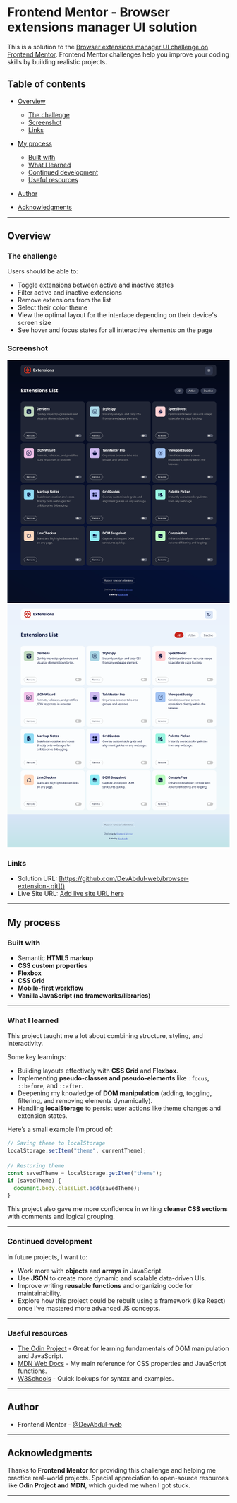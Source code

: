 # Frontend Mentor - Browser extensions manager UI solution

This is a solution to the [Browser extensions manager UI challenge on Frontend Mentor](https://www.frontendmentor.io/challenges/browser-extension-manager-ui-yNZnOfsMAp). Frontend Mentor challenges help you improve your coding skills by building realistic projects.

## Table of contents

* [Overview](#overview)

  * [The challenge](#the-challenge)
  * [Screenshot](#screenshot)
  * [Links](#links)
* [My process](#my-process)

  * [Built with](#built-with)
  * [What I learned](#what-i-learned)
  * [Continued development](#continued-development)
  * [Useful resources](#useful-resources)
* [Author](#author)
* [Acknowledgments](#acknowledgments)

---

## Overview

### The challenge

Users should be able to:

* Toggle extensions between active and inactive states
* Filter active and inactive extensions
* Remove extensions from the list
* Select their color theme
* View the optimal layout for the interface depending on their device's screen size
* See hover and focus states for all interactive elements on the page

### Screenshot

![](./screenshot/Dark-mode.png) 
![](./screenshot/Light-mode.png) 


### Links

* Solution URL: [https://github.com/DevAbdul-web/browser-extension-.git]()
* Live Site URL: [Add live site URL here]()

---

## My process

### Built with

* Semantic **HTML5 markup**
* **CSS custom properties**
* **Flexbox**
* **CSS Grid**
* **Mobile-first workflow**
* **Vanilla JavaScript (no frameworks/libraries)**

---

### What I learned

This project taught me a lot about combining structure, styling, and interactivity.

Some key learnings:

* Building layouts effectively with **CSS Grid** and **Flexbox**.
* Implementing **pseudo-classes and pseudo-elements** like `:focus`, `::before`, and `::after`.
* Deepening my knowledge of **DOM manipulation** (adding, toggling, filtering, and removing elements dynamically).
* Handling **localStorage** to persist user actions like theme changes and extension states.

Here’s a small example I’m proud of:

```js
// Saving theme to localStorage
localStorage.setItem("theme", currentTheme);

// Restoring theme
const savedTheme = localStorage.getItem("theme");
if (savedTheme) {
  document.body.classList.add(savedTheme);
}
```

This project also gave me more confidence in writing **cleaner CSS sections** with comments and logical grouping.

---

### Continued development

In future projects, I want to:

* Work more with **objects** and **arrays** in JavaScript.
* Use **JSON** to create more dynamic and scalable data-driven UIs.
* Improve writing **reusable functions** and organizing code for maintainability.
* Explore how this project could be rebuilt using a framework (like React) once I’ve mastered more advanced JS concepts.

---

### Useful resources

* [The Odin Project](https://www.theodinproject.com/) - Great for learning fundamentals of DOM manipulation and JavaScript.
* [MDN Web Docs](https://developer.mozilla.org/) - My main reference for CSS properties and JavaScript functions.
* [W3Schools](https://www.w3schools.com/) - Quick lookups for syntax and examples.

---

## Author

* Frontend Mentor - [@DevAbdul-web](https://www.frontendmentor.io/profile/DevAbdul-web)

---

## Acknowledgments

Thanks to **Frontend Mentor** for providing this challenge and helping me practice real-world projects.
Special appreciation to open-source resources like **Odin Project and MDN**, which guided me when I got stuck.

---
